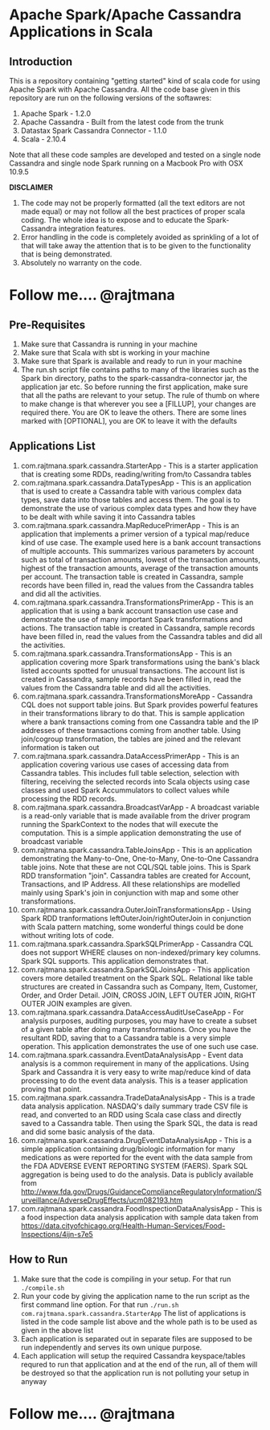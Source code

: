 # Apache Spark/Apache Cassandra Applications in Scala

## Introduction
This is a repository containing "getting started" kind of scala code for using Apache Spark with Apache Cassandra. All the code base given in this repository are run on the following versions of the softawres:

1. Apache Spark - 1.2.0
2. Apache Cassandra - Built from the latest code from the trunk
3. Datastax Spark Cassandra Connector - 1.1.0
4. Scala - 2.10.4

Note that all these code samples are developed and tested on a single node Cassandra and single node Spark running on a Macbook Pro with OSX 10.9.5

**DISCLAIMER**

1. The code may not be properly formatted (all the text editors are not made equal) or may not follow all the best practices of proper scala coding. The whole idea is to expose and to educate the Spark-Cassandra integration features.
2. Error handling in the code is completely avoided as sprinkling of a lot of that will take away the attention that is to be given to the functionality that is being demonstrated.
3. Absolutely no warranty on the code.

# Follow me.... @rajtmana

## Pre-Requisites
1. Make sure that Cassandra is running in your machine
2. Make sure that Scala with sbt is working in your machine
3. Make sure that Spark is available and ready to run in your machine
4. The run.sh script file contains paths to many of the libraries such as the Spark bin directory, paths to the spark-cassandra-connector jar, the application jar etc. So before running the first application, make sure that all the paths are relevant to your setup. The rule of thumb on where to make change is that wherever you see a [FILLUP], your changes are required there. You are OK to leave the others. There are some lines marked with [OPTIONAL], you are OK to leave it with the defaults

## Applications List
1. com.rajtmana.spark.cassandra.StarterApp - This is a starter application that is creating some RDDs, reading/writing from/to Cassandra tables
2. com.rajtmana.spark.cassandra.DataTypesApp - This is an application that is used to create a Cassandra table with various complex data types, save data into those tables and access them. The goal is to demonstrate the use of various complex data types and how they have to be dealt with while saving it into Cassandra tables
3. com.rajtmana.spark.cassandra.MapReducePrimerApp - This is an application that implements a primer version of a typical map/reduce kind of use case. The example used here is a bank account transactions of multiple accounts. This summarizes various parameters by account such as total of transaction amounts, lowest of the transaction amounts, highest of the transaction amounts, average of the transaction amounts per account. The transaction table is created in Cassandra, sample records have been filled in, read the values from the Cassandra tables and did all the activities.
4. com.rajtmana.spark.cassandra.TransformationsPrimerApp - This is an application that is using a bank account transaction use case and demonstrate the use of many important Spark transformations and actions. The transaction table is created in Cassandra, sample records have been filled in, read the values from the Cassandra tables and did all the activities.
5. com.rajtmana.spark.cassandra.TransformationsApp - This is an application covering more Spark transformations using the bank's black listed accounts spotted for unusual transactions. The account list is created in Cassandra, sample records have been filled in, read the values from the Cassandra table and did all the activities.
6. com.rajtmana.spark.cassandra.TransformationsMoreApp - Cassandra CQL does not support table joins. But Spark provides powerful features in their transformations library to do that. This is sample application where a bank transactions coming from one Cassandra table and the IP addresses of these transactions coming from another table. Using join/cogroup transformation, the tables are joined and the relevant information is taken out
7. com.rajtmana.spark.cassandra.DataAccessPrimerApp - This is an application covering various use cases of accessing data from Cassandra tables. This includes full table selection, selection with filtering, receiving the selected records into Scala objects using case classes and used Spark Accummulators to collect values while processing the RDD records.
8. com.rajtmana.spark.cassandra.BroadcastVarApp - A broadcast variable is a read-only variable that is made available from the driver program running the SparkContext to the nodes that will execute the computation. This is a simple application demonstrating the use of broadcast variable
9. com.rajtmana.spark.cassandra.TableJoinsApp - This is an application demonstrating the Many-to-One, One-to-Many, One-to-One Cassandra table joins. Note that these are not CQL/SQL table joins. This is Spark RDD transformation "join". Cassandra tables are created for Account, Transactions, and IP Address. All these relationships are modelled mainly using Spark's join in conjunction with map and some other transformations.
10. com.rajtmana.spark.cassandra.OuterJoinTransformationsApp - Using Spark RDD tranformations leftOuterJoin/rightOuterJoin in conjunction with Scala pattern matching, some wonderful things could be done without writing lots of code. 
11. com.rajtmana.spark.cassandra.SparkSQLPrimerApp - Cassandra CQL does not support WHERE clauses on non-indexed/primary key columns. Spark SQL supports. This application demonstrates that.
12. com.rajtmana.spark.cassandra.SparkSQLJoinsApp - This application covers more detailed treatment on the Spark SQL. Relational like table structures are created in Cassandra such as Company, Item, Customer, Order, and Order Detail. JOIN, CROSS JOIN, LEFT OUTER JOIN, RIGHT OUTER JOIN examples are given.
13. com.rajtmana.spark.cassandra.DataAccessAuditUseCaseApp - For analysis purposes, auditing purposes, you may have to create a subset of a given table after doing many transformations. Once you have the resultant RDD, saving that to a Cassandra table is a very simple operation. This application demonstrates the use of one such use case.
14. com.rajtmana.spark.cassandra.EventDataAnalysisApp - Event data analysis is a common requirement in many of the applications. Using Spark and Cassandra it is very easy to write map/reduce kind of data processing to do the event data analysis. This is a teaser application proving that point.
15. com.rajtmana.spark.cassandra.TradeDataAnalysisApp - This is a trade data analysis application. NASDAQ's daily summary trade CSV file is read, and converted to an RDD using Scala case class and directly saved to a Cassandra table. Then using the Spark SQL, the data is read and did some basic analysis of the data.
16. com.rajtmana.spark.cassandra.DrugEventDataAnalysisApp - This is a simple application containing drug/biologic information for many medications as were reported for the event with the data sample from the FDA ADVERSE EVENT REPORTING SYSTEM (FAERS). Spark SQL aggregation is being used to do the analysis. Data is publicly available from http://www.fda.gov/Drugs/GuidanceComplianceRegulatoryInformation/Surveillance/AdverseDrugEffects/ucm082193.htm
17. com.rajtmana.spark.cassandra.FoodInspectionDataAnalysisApp - This is a food inspection data analysis application with sample data taken from https://data.cityofchicago.org/Health-Human-Services/Food-Inspections/4ijn-s7e5



## How to Run
1. Make sure that the code is compiling in your setup. For that run ```./compile.sh ```
2. Run your code by giving the application name to the run script as the first command line option. For that run ```./run.sh com.rajtmana.spark.cassandra.StarterApp``` The list of applications is listed in the code sample list above and the whole path is to be used as given in the above list
3. Each application is separated out in separate files are supposed to be run independently and serves its own unique purpose. 
4. Each application will setup the required Cassandra keyspace/tables requred to run that application and at the end of the run, all of them will be destroyed so that the application run is not polluting your setup in anyway

# Follow me.... @rajtmana